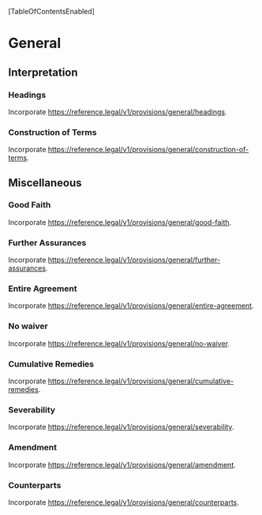[TableOfContentsEnabled]

# General

## Interpretation

### Headings

Incorporate <https://reference.legal/v1/provisions/general/headings>.

### Construction of Terms

Incorporate <https://reference.legal/v1/provisions/general/construction-of-terms>.

## Miscellaneous

### Good Faith

Incorporate <https://reference.legal/v1/provisions/general/good-faith>.

### Further Assurances

Incorporate <https://reference.legal/v1/provisions/general/further-assurances>.

### Entire Agreement

Incorporate <https://reference.legal/v1/provisions/general/entire-agreement>.

### No waiver

Incorporate <https://reference.legal/v1/provisions/general/no-waiver>.

### Cumulative Remedies

Incorporate <https://reference.legal/v1/provisions/general/cumulative-remedies>.

### Severability

Incorporate <https://reference.legal/v1/provisions/general/severability>.

### Amendment

Incorporate <https://reference.legal/v1/provisions/general/amendment>.

### Counterparts

Incorporate <https://reference.legal/v1/provisions/general/counterparts>.